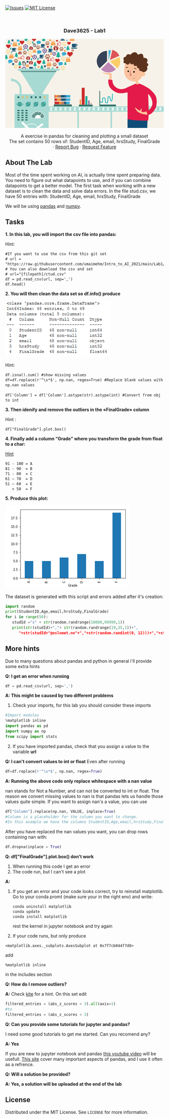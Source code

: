 <!-- PROJECT SHIELDS -->
<!--
*** I'm using markdown "reference style" links for readability.
*** Reference links are enclosed in brackets [ ] instead of parentheses ( ).
*** See the bottom of this document for the declaration of the reference variables
*** for contributors-url, forks-url, etc. This is an optional, concise syntax you may use.
*** https://www.markdownguide.org/basic-syntax/#reference-style-links
-->

[![Issues][issues-shield]][issues-url]
[![MIT License][license-shield]][license-url]




<!-- PROJECT LOGO -->
<br />
<h3 align="center">Dave3625 - Lab1</h3>
<p align="center">
  <a href="https://github.com/umaimehm/Intro_to_AI_2021/tree/main/Lab1">
    <img src="img/logo.png" alt="Data wrangling" width="auto" height="auto">
  </a>

  

  <p align="center">
    A exercise in pandas for cleaning and plotting a small dataset <br \>The set contains 50 rows of: StudentID, Age, email, hrsStudy, FinalGrade
    <br />
    ·
    <a href="https://github.com/umaimehm/Intro_to_AI_2021/issues">Report Bug</a>
    ·
    <a href="https://github.com/umaimehm/Intro_to_AI_2021/issues">Request Feature</a>
  </p>
</p>


<!-- ABOUT THE LAB -->
## About The Lab
Most of the time spent working on AI, is actually time spent preparing data. You need to figure out what datapoints to use, and if you can combine datapoints to get a better model. 
The first task when working with a new dataset is to clean the data and solve data errors. In the file stud.csv, we have 50 entries with:
StudentID, Age, email, hrsStudy, FinalGrade

We will be using [pandas][pandas-doc] and [numpy][numpy-doc].

## Tasks
**1. In this lab, you will import the csv file into pandas:**

Hint: 
```
#If you want to use the csv from this git set
# url = "https://raw.githubusercontent.com/umaimehm/Intro_to_AI_2021/main/Lab1/stud.csv"
# You can also download the csv and set
# url="{filepath]/ctud.csv"
df = pd.read_csv(url, sep=',')
df.head()

```


**2. You will then clean the data set so df.info() produce**

![dfinfo][dfinfo]

Hint: 
```
df.isna().sum() #show missing values
df=df.replace(r'^\s*$', np.nan, regex=True) #Replace blank values with np.nan values

df['Column'] = df['Column'].astype(str).astype(int) #Convert from obj to int
```
**3. Then idenify and remove the outliers in the «FinalGrade» column**

Hint : 
```
df["FinalGrade"].plot.box()
```

**4. Finally add a column “Grade” where you transform the grade from float to a char:**

[Hint][columns-condition]
```
91 - 100 = A
81 - 90  = B
71 - 80  = C
61 – 70  = D
51 – 60  = E
   > 50  = F
```
**5. Produce this plot:**

![barplot]

The dataset is generated with this script and errors added after it's creation:
```python
import random
print(StudentID,Age,email,hrsStudy,FinalGrade)
for i in range(50):
   studId ="s" + str(random.randrange(10000,99999,1)) 
   print(str(studId)+","+ str(random.randrange(19,35,1))+",
      "+str(studId+"@oslomet.no"+","+str(random.randint(0, 12)))+","+str(random.randint(20, 100)))
```

## More hints

Due to many questions about pandas and python in general i'll provide some extra hints

**Q: I get an error when running**
```python
df = pd.read_csv(url, sep=',')
```
**A: This might be caused by two different problems**
1.  Check your imports, for this lab you should consider these imports
```python
#Import modules
%matplotlib inline
import pandas as pd
import numpy as np
from scipy import stats
```
2.  If you have imported pandas, check that you assign a value to the variable **url**

**Q: I can't convert values to int or float**
Even after running
```python
df=df.replace(r'^\s*$', np.nan, regex=True)
```
**A: Running the above code only replace whitespace with a nan value**

nan stands for Not a Number, and can not be converted to int or float. The reason we convert missing values to nan is that pandas lets us handle those values quite simple.
If you want to assign nan's a value, you can use
```python
df["Column"].replace(np.nan, VALUE, inplace=True)
#Column is a placeholder for the column you want to change. 
#In this example we have the columns StudentID,Age,email,hrsStudy,FinalGrade
```
After you have replaced the nan values you want, you can drop rows containing nan with:
```python
df.dropna(inplace = True)
```
**Q: df["FinalGrade"].plot.box() don't work**

1.  When running this code I get an error
2.  The code run, but I can't see a plot

**A:**

1.  If you get an error and your code looks correct, try to reinstall matplotlib.
    Go to your conda promt (make sure your in the right env) and write:
    ```
    conda uninstall matplotlib
    conda update
    conda install matplotlib
    ```
    rest the kernel in jupyter notebook and try again

2.  If your code runs, but only produce
```
<matplotlib.axes._subplots.AxesSubplot at 0x7f7cb044f7d0>
```
add 
```
%matplotlib inline
````
in the includes section

**Q: How do I remove outliers?**

**A:**
Check [kite][kite-outliers] for a hint.
On this set edit
```python
filtered_entries = (abs_z_scores < 3).all(axis=1)
#to
filtered_entries = (abs_z_scores < 3)
```
**Q: Can you provide some tutorials for jupyter and pandas?**

I need some good tutorials to get me started. Can you recomend any?

**A: Yes**

If you are new to jupyter notebook and pandas [this youtube video][jupyter-tutorial] will be usefull.
[This site][pandas-tutorial] cover many important aspects of pandas, and I use it often as a refrence.


**Q: Will a solution be provided?**

**A: Yes, a solution will be uploaded at the end of the lab**

<!-- LICENSE -->
## License

Distributed under the MIT License. See `LICENSE` for more information.






<!-- MARKDOWN LINKS & IMAGES -->
<!-- https://www.markdownguide.org/basic-syntax/#reference-style-links -->
[issues-shield]: https://img.shields.io/github/issues/umaimehm/Intro_to_AI_2021.svg?style=for-the-badge
[issues-url]: https://github.com/umaimehm/Intro_to_AI_2021/issues
[license-shield]: https://img.shields.io/github/license/othneildrew/Best-README-Template.svg?style=for-the-badge
[license-url]: https://github.com/umaimehm/Intro_to_AI_2021/blob/main/Lab1/LICENSE

[dfinfo]: img/dfinfo.png
[barplot]: img/barplot.png
[pandas-doc]: https://pandas.pydata.org/docs/reference/index.html#api
[numpy-doc]: https://numpy.org/doc/stable/
[columns-condition]: https://www.dataquest.io/blog/tutorial-add-column-pandas-dataframe-based-on-if-else-condition/
[kite-outliers]: https://www.kite.com/python/answers/how-to-remove-outliers-from-a-pandas-dataframe-in-python/
[pandas-tutorial]: https://github.com/TirendazAcademy/PANDAS-TUTORIAL
[jupyter-tutorial]: https://www.youtube.com/watch?v=vmEHCJofslg

